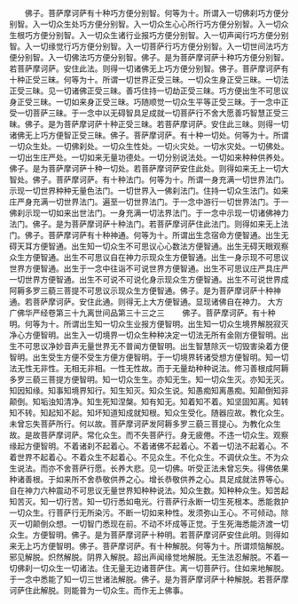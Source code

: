 <!-- { "loadSidebar": true } -->
　　佛子。菩萨摩诃萨有十种巧方便分别智。何等为十。所谓入一切佛刹巧方便分别智。入一切众生处巧方便分别智。入一切众生心心所行巧方便分别智。入一切众生根巧方便分别智。入一切众生诸行业报巧方便分别智。入一切声闻行巧方便分别智。入一切缘觉行巧方便分别智。入一切菩萨行巧方便分别智。入一切世间法巧方便分别智。入一切佛法巧方便分别智。佛子。是为菩萨摩诃萨十种巧方便分别智。若菩萨摩诃萨。安住此法。则得一切诸佛无上巧方便分别智。佛子。菩萨摩诃萨有十种正受三昧。何等为十。所谓一切世界正受三昧。一切众生身正受三昧。一切法正受三昧。见一切诸佛正受三昧。善巧住持一切劫正受三昧。巧方便出生不可思议身正受三昧。一切如来身正受三昧。巧随顺觉一切众生平等正受三昧。于一念中正受一切菩萨三昧。于一念中以无碍智具足成就一切菩萨行不舍大愿善巧智慧正受三昧。佛子。是为菩萨摩诃萨十种正受三昧。若菩萨摩诃萨。安住此三昧。则得一切诸佛无上巧方便智正受三昧。佛子。菩萨摩诃萨。有十种一切处。何等为十。所谓一切众生处。一切佛刹处。一切众生性处。一切火灾处。一切水灾处。一切佛处。一切出生庄严处。一切如来无量功德处。一切分别说法处。一切如来种种供养处。佛子。是为菩萨摩诃萨十种一切处。若菩萨摩诃萨安住此处。则得如来无上一切大智处。佛子。菩萨摩诃萨。有十种法门。何等为十。所谓一身充满一切世界法门。示现一切世界种种无量色法门。一切世界入一佛刹法门。住持一切众生法门。如来庄严身充满一切世界法门。遍至一切世界法门。于一念中游行一切世界法门。于一佛刹示现一切如来出世法门。一身充满一切法界法门。于一念中示现一切诸佛神力法门。佛子。是为菩萨摩诃萨十种法门。若菩萨摩诃萨住此法门。则得如来无上法门。佛子。菩萨摩诃萨有十种神通。何等为十。所谓出生念宿命方便智通。出生无碍天耳方便智通。出生知一切众生不可思议心心数法方便智通。出生无碍天眼观察众生方便智通。出生不可思议自在神力示现众生方便智通。出生一身示现不可思议世界方便智通。出生于一念中往诣不可说世界方便智通。出生不可思议庄严具庄严一切世界方便智通。出生不可说不可说化身示现众生方便智通。出生不可说世界成阿耨多罗三藐三菩提不可思议示现众生方便智通。佛子。是为菩萨摩诃萨十种神通。若菩萨摩诃萨。安住此通。则得无上大方便智通。显现诸佛自在神力。
大方广佛华严经卷第三十九离世间品第三十三之三
　　佛子。菩萨摩诃萨。有十种明。何等为十。所谓出生知一切众生业报方便智明。出生知一切众生境界解脱寂灭净心方便智明。出生入一切境界一切众生种种决定一切法无所有金刚方便智明。出生不可思议净妙音声无量世界无不普闻方便智明。出生智慧除灭一切毁害染着方便智明。出生受生方便不受生方便方便智明。于一切境界转诸受想方便智明。知一切法无性无非性。无相无非相。一性无性故。而于无量劫种种说法。修习善根成阿耨多罗三藐三菩提方便智明。知一切众生生。亦知无生。知一切众生灭。亦知无灭。知因知缘。知事知境界知行。知生知灭。知众生说。知愚痴知离愚痴。知颠倒知非颠倒。知垢浊知清净。知生死知涅槃。知有知无。知着知不着。知坚固知离。知转知不转。知起知不起。知坏知道知成就知根。知众生受化。随器应故。教化众生。未曾忘失菩萨所行。何以故。菩萨摩诃萨发阿耨多罗三藐三菩提心。为教化众生故。是故菩萨摩诃萨。常化众生。而不失菩萨行。身无疲倦。不违一切众生。观察缘起方便智明。不着诸刹不起着心。不着诸佛不起着心。不着一切法不起着心。不着世界不起着心。不着众生不起着心。不见众生。不化众生。不调伏众生。不为众生说法。而亦不舍菩萨行愿。长养大悲。见一切佛。听受正法未曾忘失。得佛依果种诸善根。于如来所不舍恭敬供养之心。增长恭敬供养之心。具足成就法界等心。自在神力六种震动不可思议无量世界知种种说法。知众生数。知种种众生。知苦起知苦灭。知一切行苦。知一切行悉如电光。行菩萨行永断一切生死根本。悉能救护一切众生。行菩萨行无所染污。不断一切如来种性。发须弥山王心。不可倾动。除灭一切颠倒众想。一切智门悉现在前。不动不坏成等正觉。于生死海悉能济渡一切众生。方便智明。佛子。是为菩萨摩诃萨十种明。若菩萨摩诃萨安住此明。则得如来无上巧方便智明。佛子。菩萨摩诃萨。有十种解脱。何等为十。所谓烦恼解脱。邪见解脱。炽然解脱。阴界入解脱。超出声闻缘觉地解脱。无生法忍解脱。不着一切佛刹一切众生一切诸法。住无量无边诸菩萨住。离一切菩萨行。住如来地解脱。于一念中悉能了知一切三世诸法解脱。佛子。是为菩萨摩诃萨十种解脱。若菩萨摩诃萨住此解脱。则能普为一切众生。而作无上佛事。
